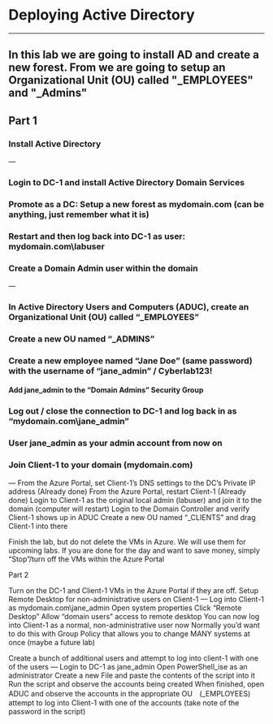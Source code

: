 #  Deploying Active Directory
---
In this lab we are going to install AD and create a new forest. 
From we are going to setup an Organizational Unit (OU) called "_EMPLOYEES" and "_Admins"
---

## Part 1
### Install Active Directory
—
### Login to DC-1 and install Active Directory Domain Services
### Promote as a DC: Setup a new forest as mydomain.com (can be anything, just remember what it is)
### Restart and then log back into DC-1 as user: mydomain.com\labuser

### Create a Domain Admin user within the domain
—
### In Active Directory Users and Computers (ADUC), create an Organizational Unit (OU) called “_EMPLOYEES”
### Create a new OU named “_ADMINS”
### Create a new employee named “Jane Doe” (same password) with the username of “jane_admin” / Cyberlab123!
#### Add jane_admin to the “Domain Admins” Security Group
### Log out / close the connection to DC-1 and log back in as “mydomain.com\jane_admin”
### User jane_admin as your admin account from now on


### Join Client-1 to your domain (mydomain.com)
—
From the Azure Portal, set Client-1’s DNS settings to the DC’s Private IP address (Already done)
From the Azure Portal, restart Client-1 (Already done)
Login to Client-1 as the original local admin (labuser) and join it to the domain (computer will restart)
Login to the Domain Controller and verify Client-1 shows up in ADUC
Create a new OU named “_CLIENTS” and drag Client-1 into there

Finish the lab, but do not delete the VMs in Azure. We will use them for upcoming labs.
If you are done for the day and want to save money, simply “Stop”/turn off the VMs within the Azure Portal

Part 2

Turn on the DC-1 and Client-1 VMs in the Azure Portal if they are off.
Setup Remote Desktop for non-administrative users on Client-1
—
Log into Client-1 as mydomain.com\jane_admin
Open system properties
Click “Remote Desktop”
Allow “domain users” access to remote desktop
You can now log into Client-1 as a normal, non-administrative user now
Normally you’d want to do this with Group Policy that allows you to change MANY systems at once (maybe a future lab)


Create a bunch of additional users and attempt to log into client-1 with one of the users
—
Login to DC-1 as jane_admin
Open PowerShell_ise as an administrator
Create a new File and paste the contents of the script into it
Run the script and observe the accounts being created
When finished, open ADUC and observe the accounts in the appropriate OU　(_EMPLOYEES)
attempt to log into Client-1 with one of the accounts (take note of the password in the script)

